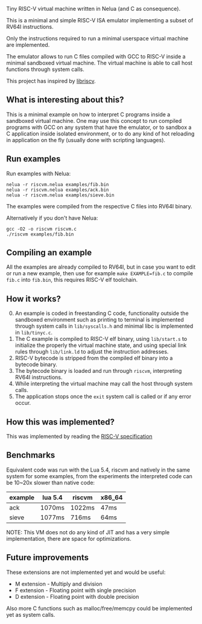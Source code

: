 Tiny RISC-V virtual machine written in Nelua (and C as consequence).

This is a minimal and simple RISC-V ISA emulator
implementing a subset of RV64I instructions.

Only the instructions required to run a minimal
userspace virtual machine are implemented.

The emulator allows to run C files compiled with GCC to RISC-V
inside a minimal sandboxed virtual machine.
The virtual machine is able to call host functions through system calls.

This project has inspired by [libriscv](https://github.com/fwsGonzo/libriscv).

## What is interesting about this?

This is a minimal example on how to interpret C programs
inside a sandboxed virtual machine. One may use this
concept to run compiled programs with GCC on any system
that have the emulator, or to sandbox a C application
inside isolated environment, or to do any kind
of hot reloading in application on the fly
(usually done with scripting languages).

## Run examples

Run examples with Nelua:
```
nelua -r riscvm.nelua examples/fib.bin
nelua -r riscvm.nelua examples/ack.bin
nelua -r riscvm.nelua examples/sieve.bin
```

The examples were compiled from the respective C files into RV64I binary.

Alternatively if you don't have Nelua:
```
gcc -O2 -o riscvm riscvm.c
./riscvm examples/fib.bin
```

## Compiling an example

All the examples are already compiled to RV64I, but in case you
want to edit or run a new example,
then use for example `make EXAMPLE=fib.c` to compile `fib.c` into `fib.bin`,
this requires RISC-V elf toolchain.

## How it works?

0. An example is coded in freestanding C code,
functionality outside the sandboxed environment such as printing to terminal
is implemented through system calls in `lib/syscalls.h` and minimal
libc is implemented in `lib/tinyc.c`.
1. The C example is compiled to RISC-V elf binary,
using `lib/start.s` to initialize the properly the virtual machine state,
and using special link rules through `lib/link.ld` to adjust the instruction
addresses.
2. RISC-V bytecode is stripped from the compiled elf binary into a bytecode binary.
3. The bytecode binary is loaded and run through `riscvm`,
interpreting RV64I instructions.
4. While interpreting the virtual machine may
call the host through system calls.
5. The application stops once the `exit` system call is called or if any error occur.

## How this was implemented?

This was implemented by reading the [RISC-V specification](https://riscv.org/technical/specifications/)

## Benchmarks

Equivalent code was run with the Lua 5.4, riscvm and natively
in the same system for some examples,
from the experiments the interpreted code can be 10~20x slower
than native code:

| example |  lua 5.4 | riscvm | x86_64 |
|---------|----------|--------|--------|
| ack     |   1070ms | 1022ms |   47ms |
| sieve   |   1077ms |  716ms |   64ms |

NOTE: This VM does not do any kind of JIT and has a very simple implementation,
there are space for optimizations.

## Future improvements

These extensions are not implemented yet and would be useful:

* M extension - Multiply and division
* F extension - Floating point with single precision
* D extension - Floating point with double precision

Also more C functions such as malloc/free/memcpy could
be implemented yet as system calls.